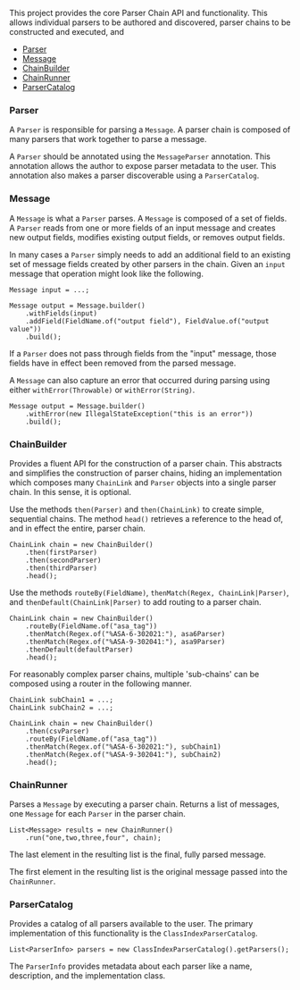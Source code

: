 
This project provides the core Parser Chain API and functionality. This allows individual parsers to be authored and discovered, parser chains to be constructed and executed, and 

* [Parser](#parser)
* [Message](#message)
* [ChainBuilder](#chainbuilder)
* [ChainRunner](#chainrunner)
* [ParserCatalog](#parsercatalog)

### Parser

A `Parser` is responsible for parsing a `Message`.  A parser chain is composed of many parsers that work together to parse a message.

A `Parser` should be annotated using the `MessageParser` annotation. This annotation allows the author to expose parser metadata to the user.  This annotation also makes a parser discoverable using a `ParserCatalog`.

### Message

A `Message` is what a `Parser` parses.  A `Message` is composed of a set of fields. A `Parser` reads from one or more fields of an input message and creates new output fields, modifies existing output fields, or removes output fields.

In many cases a `Parser` simply needs to add an additional field to an existing set of message fields created by other parsers in the chain.  Given an `input` message that operation might look like the following.
```
Message input = ...;

Message output = Message.builder()
    .withFields(input)
    .addField(FieldName.of("output field"), FieldValue.of("output value"))
    .build();
```

If a `Parser` does not pass through fields from the "input" message, those fields have in effect been removed from the parsed message.  

A `Message` can also capture an error that occurred during parsing using either `withError(Throwable)` or `withError(String)`.
```
Message output = Message.builder()
    .withError(new IllegalStateException("this is an error"))
    .build();
```

### ChainBuilder

Provides a fluent API for the construction of a parser chain.  This abstracts and simplifies the construction of parser chains, hiding an implementation which composes many `ChainLink` and `Parser` objects into a single parser chain.  In this sense, it is optional.

Use the methods `then(Parser)` and `then(ChainLink)` to create simple, sequential chains. The method `head()` retrieves a reference to the head of, and in effect the entire, parser chain. 
```
ChainLink chain = new ChainBuilder()
    .then(firstParser)
    .then(secondParser)
    .then(thirdParser)
    .head();
```

Use the methods `routeBy(FieldName)`, `thenMatch(Regex, ChainLink|Parser)`, and `thenDefault(ChainLink|Parser)` to add routing to a parser chain.
```
ChainLink chain = new ChainBuilder()
    .routeBy(FieldName.of("asa_tag"))
    .thenMatch(Regex.of("%ASA-6-302021:"), asa6Parser)
    .thenMatch(Regex.of("%ASA-9-302041:"), asa9Parser)
    .thenDefault(defaultParser)
    .head();
```

For reasonably complex parser chains, multiple 'sub-chains' can be composed using a router in the following manner.
```
ChainLink subChain1 = ...;
ChainLink subChain2 = ...;

ChainLink chain = new ChainBuilder()
    .then(csvParser)
    .routeBy(FieldName.of("asa_tag"))
    .thenMatch(Regex.of("%ASA-6-302021:"), subChain1)
    .thenMatch(Regex.of("%ASA-9-302041:"), subChain2)
    .head();
```

### ChainRunner

Parses a `Message` by executing a parser chain. Returns a list of messages, one `Message` for each `Parser` in the parser chain. 
```
List<Message> results = new ChainRunner()
    .run("one,two,three,four", chain);
```

The last element in the resulting list is the final, fully parsed message.

The first element in the resulting list is the original message passed into the `ChainRunner`.  

### ParserCatalog

Provides a catalog of all parsers available to the user.  The primary implementation of this functionality is the `ClassIndexParserCatalog`.

```
List<ParserInfo> parsers = new ClassIndexParserCatalog().getParsers();
```

The `ParserInfo` provides metadata about each parser like a name, description, and the implementation class.
